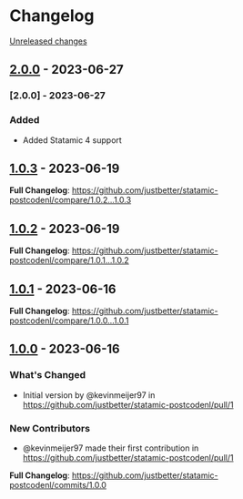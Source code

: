 # Changelog 

[Unreleased changes](https://github.com/justbetter/statamic-postcodenl/compare/2.0.0...master)
## [2.0.0](https://github.com/justbetter/statamic-postcodenl/releases/tag/2.0.0) - 2023-06-27

### [2.0.0] - 2023-06-27

### Added

- Added Statamic 4 support

## [1.0.3](https://github.com/justbetter/statamic-postcodenl/releases/tag/1.0.3) - 2023-06-19

**Full Changelog**: https://github.com/justbetter/statamic-postcodenl/compare/1.0.2...1.0.3

## [1.0.2](https://github.com/justbetter/statamic-postcodenl/releases/tag/1.0.2) - 2023-06-19

**Full Changelog**: https://github.com/justbetter/statamic-postcodenl/compare/1.0.1...1.0.2

## [1.0.1](https://github.com/justbetter/statamic-postcodenl/releases/tag/1.0.1) - 2023-06-16

**Full Changelog**: https://github.com/justbetter/statamic-postcodenl/compare/1.0.0...1.0.1

## [1.0.0](https://github.com/justbetter/statamic-postcodenl/releases/tag/1.0.0) - 2023-06-16

### What's Changed
* Initial version by @kevinmeijer97 in https://github.com/justbetter/statamic-postcodenl/pull/1

### New Contributors
* @kevinmeijer97 made their first contribution in https://github.com/justbetter/statamic-postcodenl/pull/1

**Full Changelog**: https://github.com/justbetter/statamic-postcodenl/commits/1.0.0

